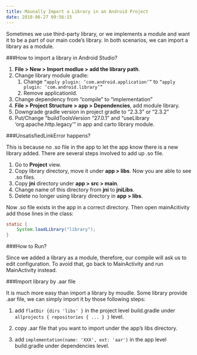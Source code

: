 ```yaml
---
title: Maunally Import a Library in an Android Project
date: 2018-06-27 09:56:15
---
```


Sometimes we use third-party library, or we implements a module and want it to be a part of our main code’s library. In both scenarios, we can import a library as a module.

###How to import a library in Android Studio?

1. __File > New > Import modlue > add the library path__.
2. Change library module gradle:
    1. Change `“apply plugin: ‘com.android.application’”` to `“apply plugin: ‘com.android.library’”`
    2. Remove applicationId.
3. Change dependency from “compile” to “implementation”
4. __File > Project Structure > app > Dependencies__, add module library.
5. Downgrade gradle version in project gradle to “2.3.3” or “2.3.2”
6. Put/Change “buildToolsVersion “27.0.1” and “useLibrary ‘org.apache.http.legacy’” in app and carto library module.

###UnsatisfiedLinkError happens?

This is because no .so file in the app to let the app know there is a new library added. There are several steps involved to add up .so file.

1. Go to __Project__ view.
2. Copy library directory, move it under __app > libs__. Now you are able to see .so files.
3. Copy __jni__ directory under __app > src > main__.
4. Change name of this directory from __jni__ to __jniLibs__.
5. Delete no longer using library directory in __app > libs__.

Now .so file exists in the app in a correct directory.
Then open mainAcitivity add those lines in the class:

```java
static {         
    System.loadLibrary("library"); 
}
```

###How to Run?

Since we added a library as a module, therefore, our compile will ask us to edit configuration. To avoid that, go back to MainActivity and run MainActivity instead.

###Import library by .aar file

It is much more easy than import a library by moudle. Some library provide .aar file, we can simply import it by those following steps:

1. add `flatDir {dirs 'libs' }` in the project level build.gradle under `allprojects { repositories { ... } }` level.

2. copy .aar file that you want to import under the app’s libs directory.

3. add `implementation(name: 'XXX', ext: 'aar')` in the app level build.gradle under dependencies level.
